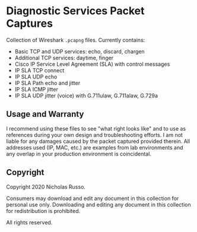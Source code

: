 # Diagnostic Services Packet Captures
Collection of Wireshark `.pcapng` files. Currently contains:
  - Basic TCP and UDP services: echo, discard, chargen
  - Additional TCP services: daytime, finger
  - Cisco IP Service Level Agreement (SLA) with control messages
  - IP SLA TCP connect
  - IP SLA UDP echo
  - IP SLA Path echo and jitter
  - IP SLA ICMP jitter
  - IP SLA UDP jitter (voice) with G.711ulaw, G.711alaw, G.729a
## Usage and Warranty
I recommend using these files to see "what right looks like" and to use
as references during your own design and troubleshooting efforts. I am
not liable for any damages caused by the packet captured provided therein.
All addresses used (IP, MAC, etc.) are examples from lab environments
and any overlap in your production environment is coincidental.

## Copyright
Copyright 2020 Nicholas Russo.

Consumers may download and edit any document in this collection for personal
use only. Downloading and editing any document in this collection for
redistribution is prohibited.

All rights reserved.
